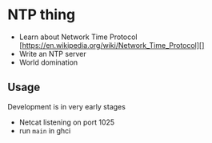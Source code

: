 # NTP thing

* Learn about Network Time Protocol [https://en.wikipedia.org/wiki/Network_Time_Protocol][]
* Write an NTP server
* World domination

## Usage

Development is in very early stages

* Netcat listening on port 1025
* run `main` in ghci

[https://en.wikipedia.org/wiki/Network_Time_Protocol]: https://en.wikipedia.org/wiki/Network_Time_Protocol
